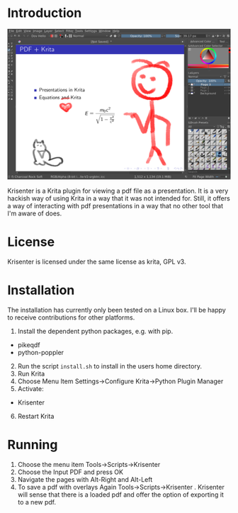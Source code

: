 # Introduction


![Krisenter screenshot](doc/krisenter-screenshot.png)

Krisenter is a Krita plugin for viewing a pdf file as a presentation. It is a very hackish way of using Krita in a way that it was not intended for. Still, it offers a way of interacting with pdf presentations in a way that no other tool that I'm aware of does.

# License

Krisenter is licensed under the same license as krita, GPL v3.

# Installation

The installation has currently only been tested on a Linux box. I'll be happy to receive contributions for other platforms.

1. Install the dependent python packages, e.g. with pip.
  * pikeqdf
  * python-poppler
2. Run the script `install.sh` to install in the users home directory.
3. Run Krita
4. Choose Menu Item Settings→Configure Krita→Python Plugin Manager
5. Activate:
  * Krisenter
6. Restart Krita

# Running

1. Choose the menu item Tools→Scripts→Krisenter
2. Choose the Input PDF and press OK
3. Navigate the pages with Alt-Right and Alt-Left
4. To save a pdf with overlays Again Tools→Scripts→Krisenter . Krisenter will sense that there is a loaded pdf and offer the option of exporting it to a new pdf.

